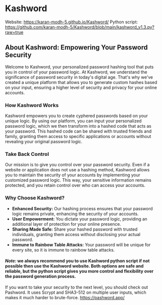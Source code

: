 # Kashword
Website: https://karan-modh-5.github.io/Kashword/
Python script: https://github.com/karan-modh-5/Kashword/blob/main/kashword_v1.3.py?raw=true

## **About Kashword: Empowering Your Password Security**

Welcome to Kashword, your personalized password hashing tool that puts you in control of your password logic. At Kashword, we understand the significance of password security in today's digital age. That's why we've created a unique platform that allows you to generate custom hashes based on your input, ensuring a higher level of security and privacy for your online accounts.

### **How Kashword Works**

Kashword empowers you to create cyphered passwords based on your unique logic. By using our platform, you can input your personalized password logic, which we then transform into a hashed code that acts as your password. This hashed code can be shared with trusted friends and family, granting them access to specific applications or accounts without revealing your original password logic.

### **Take Back Control**

Our mission is to give you control over your password security. Even if a website or application does not use a hashing method, Kashword allows you to maintain the security of your accounts by implementing your customized password logic. This way, your sensitive information remains protected, and you retain control over who can access your accounts.

### **Why Choose Kashword?**

- **Enhanced Security:** Our hashing process ensures that your password logic remains private, enhancing the security of your accounts.
- **User Empowerment:** You dictate your password logic, providing an additional layer of protection for your online presence.
- **Sharing Made Safe:** Share your hashed password with trusted individuals, granting them access without disclosing your actual password.
- **Immune to Rainbow Table Attacks:** Your password will be unique for every site, so it is immune to rainbow table attacks.

#### *Note:* we always recommend you to use Kashword python script if not possible then use the Kashword website. Both options are safe and reliable, but the python script gives you more control and flexibility over the password generation process.

If you want to take your security to the next level, you should check out Pashword. It uses Scrypt and SHA3-512 on multiple user inputs, which makes it much harder to brute-force. 
https://pashword.app/
